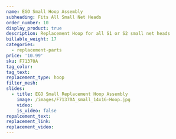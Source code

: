 ```yaml
---
name: EGO Small Hoop Assembly
subheading: Fits All Small Net Heads
order_number: 10
display_product: true
description: Replacement Hoop for all S1 or S2 small net heads
billable_weight: 17
categories:
  - replacement-parts
price: '10.99'
sku: F71370A
tag_color:
tag_text:
replacement_type: hoop
filter_mesh:
slides:
  - title: EGO Small Replacement Hoop Assembly
    image: /images/F71370A_small_14x16-Hoop.jpg
    video:
    is_video: false
repalcement_text:
replacement_link:
replacement_video:
---
```

